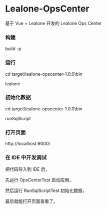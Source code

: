# Lealone-OpsCenter

基于 Vue + Lealone 开发的 Lealone Ops Center



### 构建

build -p



### 运行

cd target\lealone-opscenter-1.0.0\bin

lealone



### 初始化数据

cd target\lealone-opscenter-1.0.0\bin

runSqlScript



### 打开页面

http://localhost:9000/



### 在 IDE 中开发调试


把代码导入到 IDE 后，

先运行 OpsCenterTest 启动应用，

然后运行 RunSqlScriptTest 初始化数据，

最后就能打开页面查看了。
